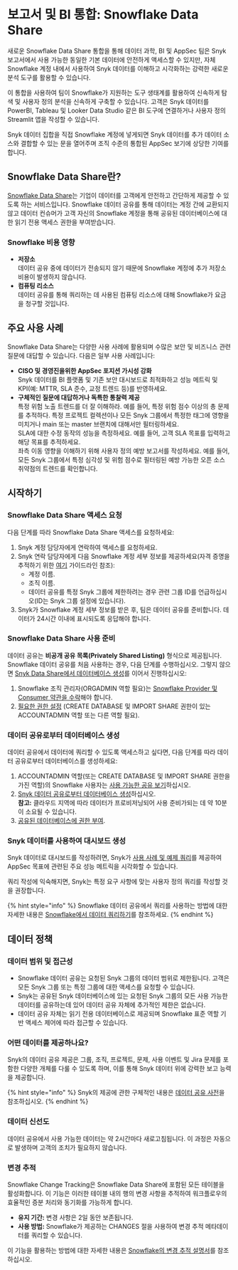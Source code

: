 # 보고서 및 BI 통합: Snowflake Data Share

새로운 Snowflake Data Share 통합을 통해 데이터 과학, BI 및 AppSec 팀은 Snyk 보고서에서 사용 가능한 동일한 기본 데이터에 안전하게 액세스할 수 있지만, 자체 Snowflake 계정 내에서 사용하여 Snyk 데이터를 이해하고 시각화하는 강력한 새로운 분석 도구를 활용할 수 있습니다.

이 통합을 사용하여 팀이 Snowflake가 지원하는 도구 생태계를 활용하여 신속하게 탐색 및 사용자 정의 분석을 신속하게 구축할 수 있습니다. 고객은 Snyk 데이터를 PowerBI, Tableau 및 Looker Data Studio 같은 BI 도구에 연결하거나 사용자 정의 Streamlit 앱을 작성할 수 있습니다.

Snyk 데이터 집합을 직접 Snowflake 계정에 넣게되면 Snyk 데이터를 추가 데이터 소스와 결합할 수 있는 문을 열어주며 조직 수준의 통합된 AppSec 보기에 상당한 기여를 합니다.

## Snowflake Data Share란?<a href="#what-is-snowflake-data-share" id="what-is-snowflake-data-share"></a>

[Snowflake Data Share](https://docs.snowflake.com/en/user-guide/data-sharing-intro.html)는 기업이 데이터를 고객에게 안전하고 간단하게 제공할 수 있도록 하는 서비스입니다. Snowflake 데이터 공유를 통해 데이터는 계정 간에 교환되지 않고 데이터 컨슈머가 고객 자신의 Snowflake 계정을 통해 공유된 데이터베이스에 대한 읽기 전용 액세스 권한을 부여받습니다.

### Snowflake 비용 영향<a href="#main-use-cases" id="main-use-cases"></a>

* **저장소**\
  데이터 공유 중에 데이터가 전송되지 않기 때문에 Snowflake 계정에 추가 저장소 비용이 발생하지 않습니다.
* **컴퓨팅 리소스**\
  데이터 공유를 통해 쿼리하는 데 사용된 컴퓨팅 리소스에 대해 Snowflake가 요금을 청구할 것입니다.

## 주요 사용 사례<a href="#main-use-cases" id="main-use-cases"></a>

Snowflake Data Share는 다양한 사용 사례에 활용되며 수많은 보안 및 비즈니스 관련 질문에 대답할 수 있습니다. 다음은 일부 사용 사례입니다:

* **CISO 및 경영진을위한 AppSec 포지션 가시성 강화**\
  Snyk 데이터를 BI 플랫폼 및 기존 보안 대시보드로 최적화하고 성능 메트릭 및 KPI(예: MTTR, SLA 준수, 교정 트렌드 등)를 반영하세요.&#x20;
* **구체적인 질문에 대답하거나 독특한 통찰력 제공**\
  특정 위험 노출 트렌드를 더 잘 이해하라. 예를 들어, 특정 위험 점수 이상의 총 문제를 추적하다. 특정 프로젝트 컬렉션이나 모든 Snyk 그룹에서 특정한 태그에 영향을 미치거나 main 또는 master 브랜치에 대해서만 필터링하세요.\
  SLA에 대한 수정 동작의 성능을 측정하세요. 예를 들어, 고객 SLA 목표를 입력하고 해당 목표를 추적하세요.\
  좌측 이동 영향을 이해하기 위해 사용자 정의 예방 보고서를 작성하세요. 예를 들어, 모든 Snyk 그룹에서 특정 심각성 및 위험 점수로 필터링된 예방 가능한 오픈 소스 취약점의 트렌드를 확인합니다.

## 시작하기<a href="#getting-started" id="getting-started"></a>

### Snowflake Data Share 액세스 요청<a href="#request-a-snowflake-data-share-access" id="request-a-snowflake-data-share-access"></a>

다음 단계를 따라 Snowflake Data Share 액세스를 요청하세요:

1. Snyk 계정 담당자에게 연락하여 액세스를 요청하세요.
2. Snyk 연락 담당자에게 다음 Snowflake 계정 세부 정보를 제공하세요(자격 증명을 추적하기 위한 [여기](https://docs.snowflake.com/en/user-guide/admin-account-identifier#finding-the-organization-and-account-name-for-an-account) 가이드라인 참조):
   * 계정 이름.
   * 조직 이름.
   * 데이터 공유를 특정 Snyk 그룹에 제한하려는 경우 관련 그룹 ID를 언급하십시오(ID는 Snyk 그룹 설정에 있습니다).
3. Snyk가 Snowflake 계정 세부 정보를 받은 후, 팀은 데이터 공유를 준비합니다. 데이터가 24시간 이내에 표시되도록 응답해야 합니다.

### Snowflake Data Share 사용 준비<a href="#prepare-to-consume-snowflake-data-shares" id="prepare-to-consume-snowflake-data-shares"></a>

데이터 공유는 **비공개 공유 목록(Privately Shared Listing)** 형식으로 제공됩니다. Snowflake 데이터 공유를 처음 사용하는 경우, 다음 단계를 수행하십시오. 그렇지 않으면 [Snyk Data Share에서 데이터베이스 생성](https://docs.snowflake.com/en/user-guide/data-share-consumers#creating-a-database-from-a-share)를 이어서 진행하십시오:

1. Snowflake 조직 관리자(ORGADMIN 역할 필요)는 [Snowflake Provider 및 Consumer 약관을 수락](https://other-docs.snowflake.com/en/collaboration/consumer-becoming#accept-the-snowflake-provider-and-consumer-terms-of-service)해야 합니다.
2. [필요한 권한 설정](https://other-docs.snowflake.com/en/collaboration/consumer-becoming#set-up-required-privileges) (CREATE DATABASE 및 IMPORT SHARE 권한이 있는 ACCOUNTADMIN 역할 또는 다른 역할 필요).

### 데이터 공유로부터 데이터베이스 생성<a href="#create-a-database-from-the-data-share" id="create-a-database-from-the-data-share"></a>

데이터 공유에서 데이터에 쿼리할 수 있도록 액세스하고 싶다면, 다음 단계를 따라 데이터 공유로부터 데이터베이스를 생성하세요:

1. ACCOUNTADMIN 역할(또는 CREATE DATABASE 및 IMPORT SHARE 권한을 가진 역할)의 Snowflake 사용자는 [사용 가능한 공유 보기](https://docs.snowflake.com/en/user-guide/data-share-consumers#viewing-available-shares)하십시오.
2. [Snyk 데이터 공유로부터 데이터베이스 생성](https://docs.snowflake.com/en/user-guide/data-share-consumers#creating-a-database-from-a-share)하십시오.\
   **참고:** 클라우드 지역에 따라 데이터가 프로비저닝되어 사용 준비가되는 데 약 10분이 소요될 수 있습니다.
3. [공유된 데이터베이스에 권한 부여](https://docs.snowflake.com/en/user-guide/data-share-consumers#granting-privileges-on-a-shared-database).

### Snyk 데이터를 사용하여 대시보드 생성

Snyk 데이터로 대시보드를 작성하려면, Snyk가 [사용 사례 및 예제 쿼리](build-your-first-dashboard.md)를 제공하여 AppSec 목표에 관련된 주요 성능 메트릭을 시각화할 수 있습니다.

쿼리 작성에 익숙해지면, Snyk는 특정 요구 사항에 맞는 사용자 정의 쿼리를 작성할 것을 권장합니다.

{% hint style="info" %}
Snowflake 데이터 공유에서 쿼리를 사용하는 방법에 대한 자세한 내용은 [Snowflake에서 데이터 쿼리하기](https://docs.snowflake.com/en/guides-overview-queries)를 참조하세요.
{% endhint %}

## 데이터 정책<a href="#data-policy" id="data-policy"></a>

### 데이터 범위 및 접근성<a href="#data-freshness" id="data-freshness"></a>

- Snowflake 데이터 공유는 요청된 Snyk 그룹의 데이터 범위로 제한됩니다. 고객은 모든 Snyk 그룹 또는 특정 그룹에 대한 액세스를 요청할 수 있습니다.
- Snyk는 공유된 Snyk 데이터베이스에 있는 요청된 Snyk 그룹의 모든 사용 가능한 데이터를 공유하는데 있어 데이터 공유 자체에 추가적인 제한은 없습니다.
- 데이터 공유 자체는 읽기 전용 데이터베이스로 제공되며 Snowflake 표준 역할 기반 액세스 제어에 따라 접근할 수 있습니다.

### 어떤 데이터를 제공하나요? <a href="#supported-data" id="supported-data"></a>

Snyk의 데이터 공유 제공은 그룹, 조직, 프로젝트, 문제, 사용 이벤트 및 Jira 문제를 포함한 다양한 개체를 다룰 수 있도록 하며, 이를 통해 Snyk 데이터 위에 강력한 보고 능력을 제공합니다.

{% hint style="info" %}
Snyk의 제공에 관한 구체적인 내용은 [데이터 공유 사전](data-share-data-dictionary.md)을 참조하십시오.
{% endhint %}

### 데이터 신선도<a href="#data-freshness" id="data-freshness"></a>

데이터 공유에서 사용 가능한 데이터는 약 2시간마다 새로고침됩니다. 이 과정은 자동으로 발생하며 고객의 조치가 필요하지 않습니다.

### 변경 추적

Snowflake Change Tracking은 Snowflake Data Share에 포함된 모든 테이블을 활성화합니다. 이 기능은 이러한 테이블 내의 행의 변경 사항을 추적하여 워크플로우의 효율적인 증분 처리와 동기화를 가능하게 합니다.

* **유지 기간:** 변경 사항은 2일 동안 보존됩니다.
* **사용 방법:** Snowflake가 제공하는 CHANGES 절을 사용하여 변경 추적 메타데이터를 쿼리할 수 있습니다.

이 기능을 활용하는 방법에 대한 자세한 내용은 [Snowflake의 변경 추적 설명서](https://docs.snowflake.com/en/sql-reference/constructs/changes)를 참조하십시오.
